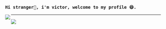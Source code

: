 ### `Hi stranger👋, i'm victor, welcome to my profile 😄.`

<img align="left" src="https://github-readme-stats.vercel.app/api?username=victor291201&theme=tokyonight">

___

<img align="left" src="https://github-readme-stats.vercel.app/api/top-langs/?username=victor291201&langs_count=6&theme=tokyonight&layout=compact">

<!--
**victor291201/victor291201** is a ✨ _special_ ✨ repository because its `README.md` (this file) appears on your GitHub profile.

Here are some ideas to get you started:

- 🔭 I’m currently working on ...
- 🌱 I’m currently learning ...
- 👯 I’m looking to collaborate on ...
- 🤔 I’m looking for help with ...
- 💬 Ask me about ...
- 📫 How to reach me: ...
- 😄 Pronouns: ...
- ⚡ Fun fact: ...
-->
